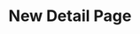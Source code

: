 ---
_schema: detail-page
title: New Detail Page
description:
topper:
  _bookshop_name: design-system/topper/default
  background_image:
  alt_text:
  heading:
  subheading:
detail_blocks:
  - _bookshop_name: design-system/column/rich-text
    text: Text.
detail_sidebar_blocks:
uuid:
type: detail
_unlisted: true
---